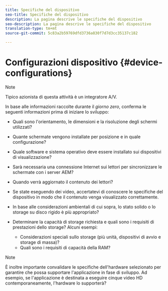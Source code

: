 ```yaml
---
title: Specifiche del dispositivo
seo-title: Specifiche del dispositivo
description: La pagina descrive le specifiche del dispositivo
seo-description: La pagina descrive le specifiche del dispositivo
translation-type: tm+mt
source-git-commit: 5c83a2b59769dfd3736a830f7d7d3cc35137c182

---
```



# Configurazioni dispositivo {#device-configurations}

>[!NOTE]
>
>Tipico azionista di questa attività è un integratore A/V.

In base alle informazioni raccolte durante il *giorno zero*, conferma le seguenti informazioni prima di iniziare lo sviluppo:

* Quali sono l'orientamento, le dimensioni e la risoluzione degli schermi utilizzati?

* Quante schermate vengono installate per posizione e in quale configurazione?

* Quale software e sistema operativo deve essere installato sui dispositivi di visualizzazione?

* Sarà necessaria una connessione Internet sui lettori per sincronizzare le schermate con i server AEM?

* Quando verrà aggiornato il contenuto dei lettori?

* Se state eseguendo dei video, accertatevi di conoscere le specifiche del dispositivo in modo che il contenuto venga visualizzato correttamente.

* In base alle considerazioni ambientali di cui sopra, lo stato solido o lo storage su disco rigido è più appropriato?

* Determinare la capacità di storage richiesta e quali sono i requisiti di prestazioni dello storage? Alcuni esempi:
   * Considerazioni speciali sullo storage (più unità, dispositivi di avvio e storage di massa)?
   * Quali sono i requisiti di capacità della RAM?


>[!NOTE]
>
>È inoltre importante convalidare le specifiche dell'hardware selezionato per garantire che possa supportare l'applicazione in fase di sviluppo. Ad esempio, se l'applicazione è destinata a eseguire cinque video HD contemporaneamente, l'hardware lo supporterà?
